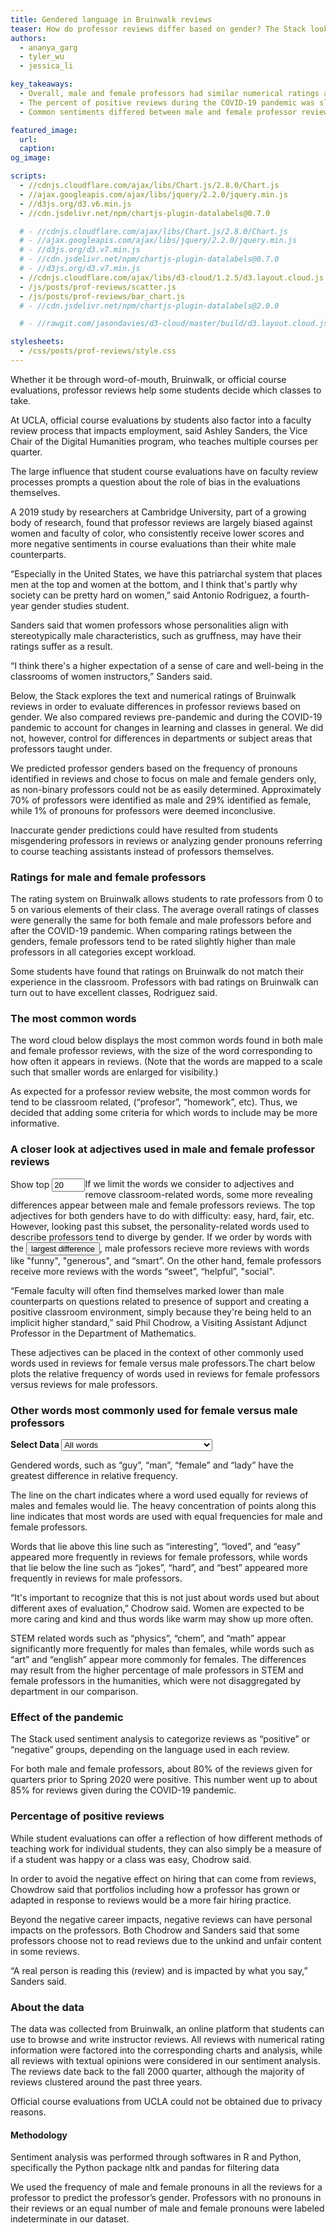 ```yaml
---
title: Gendered language in Bruinwalk reviews
teaser: How do professor reviews differ based on gender? The Stack looks at the language used in professor reviews on Bruinwalk and examines how review sentiment changed during both online learning.
authors:
  - ananya_garg
  - tyler_wu
  - jessica_li

key_takeaways:
  - Overall, male and female professors had similar numerical ratings and percentages of positive reviews.
  - The percent of positive reviews during the COVID-19 pandemic was slightly higher than those before the pandemic.
  - Common sentiments differed between male and female professor reviews. Reviews for male professors commonly included words related to their teaching, such as “hard”, “smart”, and “understand”, while common words in reviews for female professors were “easy,” “sweet”, and “interesting”.

featured_image:
  url:
  caption:
og_image:

scripts:
  - //cdnjs.cloudflare.com/ajax/libs/Chart.js/2.8.0/Chart.js
  - //ajax.googleapis.com/ajax/libs/jquery/2.2.0/jquery.min.js
  - //d3js.org/d3.v6.min.js
  - //cdn.jsdelivr.net/npm/chartjs-plugin-datalabels@0.7.0

  # - //cdnjs.cloudflare.com/ajax/libs/Chart.js/2.8.0/Chart.js
  # - //ajax.googleapis.com/ajax/libs/jquery/2.2.0/jquery.min.js
  # - //d3js.org/d3.v7.min.js
  # - //cdn.jsdelivr.net/npm/chartjs-plugin-datalabels@0.7.0
  # - //d3js.org/d3.v7.min.js
  - //cdnjs.cloudflare.com/ajax/libs/d3-cloud/1.2.5/d3.layout.cloud.js
  - /js/posts/prof-reviews/scatter.js
  - /js/posts/prof-reviews/bar_chart.js
  # - //cdn.jsdelivr.net/npm/chartjs-plugin-datalabels@2.0.0    

  # - //rawgit.com/jasondavies/d3-cloud/master/build/d3.layout.cloud.js

stylesheets:
  - /css/posts/prof-reviews/style.css
---
```

<script src="https://cdn.jsdelivr.net/npm/chart.js@3.0.0/dist/chart.min.js"></script>

<script src="https://cdnjs.cloudflare.com/ajax/libs/chartjs-plugin-datalabels/2.0.0/chartjs-plugin-datalabels.min.js" integrity="sha512-R/QOHLpV1Ggq22vfDAWYOaMd5RopHrJNMxi8/lJu8Oihwi4Ho4BRFeiMiCefn9rasajKjnx9/fTQ/xkWnkDACg==" crossorigin="anonymous" referrerpolicy="no-referrer"></script>

<script type="module" src="/js/posts/prof-reviews/dropdownMenu.js"></script>
<script type="module" src="/js/posts/prof-reviews/word_cloud.js"></script>
<script type="module" src="/js/posts/prof-reviews/word_freq.js"></script>
<script type="module" src="/js/posts/prof-reviews/rating_vis2.js"></script>
<script type="module" src="/js/posts/prof-reviews/scatter.js"></script>
<!-- <script type="module" src="/js/posts/prof-reviews/bar_chart.js"></script> -->
<script type="module" src="/js/posts/prof-reviews/percent_pos.js"></script>

Whether it be through word-of-mouth, Bruinwalk, or official course evaluations, professor reviews help some students decide which classes to take.

At UCLA, official course evaluations by students also factor into a faculty review process that impacts employment, said Ashley Sanders, the Vice Chair of the Digital Humanities program, who teaches multiple courses per quarter.

The large influence that student course evaluations have on faculty review processes prompts a question about the role of bias in the evaluations themselves.

A 2019 study by researchers at Cambridge University, part of a growing body of research, found that professor reviews are largely biased against women and faculty of color, who consistently receive lower scores and more negative sentiments in course evaluations than their white male counterparts.

“Especially in the United States, we have this patriarchal system that places men at the top and women at the bottom, and I think that's partly why society can be pretty hard on women,” said Antonio Rodriguez, a fourth-year gender studies student.

Sanders said that women professors whose personalities align with stereotypically male characteristics, such as gruffness, may have their ratings suffer as a result.

“I think there's a higher expectation of a sense of care and well-being in the classrooms of women instructors,” Sanders said.

Below, the Stack explores the text and numerical ratings of Bruinwalk reviews in order to evaluate differences in professor reviews based on gender. We also compared reviews pre-pandemic and during the COVID-19 pandemic to account for changes in learning and classes in general. We did not, however, control for differences in departments or subject areas that professors taught under.

We predicted professor genders based on the frequency of pronouns identified in reviews and chose to focus on male and female genders only, as non-binary professors could not be as easily determined. Approximately 70% of professors were identified as male and 29% identified as female, while 1% of pronouns for professors were deemed inconclusive.

Inaccurate gender predictions could have resulted from students misgendering professors in reviews or analyzing gender pronouns referring to course teaching assistants instead of professors themselves.

### Ratings for male and female professors

<!-- bar chart -->
The rating system on Bruinwalk allows students to rate professors from 0 to 5 on various elements of their class. The average overall ratings of classes were generally the same for both female and male professors before and after the COVID-19 pandemic. When comparing ratings between the genders, female professors tend to be rated slightly higher than male professors in all categories except workload.

<div id="stats-menu3"></div>
<div id="rating-svg-div"></div>

Some students have found that ratings on Bruinwalk do not match their experience in the classroom. Professors with bad ratings on Bruinwalk can turn out to have excellent classes, Rodriguez said.

### The most common words

The word cloud below displays the most common words found in both male and female professor reviews, with the size of the word corresponding to how often it appears in reviews. (Note that the words are mapped to a scale such that smaller words are enlarged for visibility.)

<!-- word cloud -->
<div class="word-cloud-div">
  <!-- <div id="stats-menu2a" style="display: inline; float: left;">
    <label for="num-words-input2" 
      style="display: inline-block; text-align: right;">
      Show top
    </label>
    <input type="number" min="10" max="100" step="10" value="30" style="width:5em;" id="num-words-input2">
  </div>
  <div id="stats-menu2" style="display: inline; float: left;"></div><br> -->
  <div id="WC-div" class="WC-div"></div>
</div>

As expected for a professor review website, the most common words for tend to be classroom related, (“profesor”, “homework”, etc). Thus, we decided that adding some criteria for which words to include may be more informative.

### A closer look at adjectives used in male and female professor reviews

<!-- lollipop chart -->
<div id="lollipop-div">
  <div id="stats-menu1a" style="display: inline; float: left;">
    <label for="num-words-input1" 
      style="display: inline-block; text-align: right;">
      Show top
    </label>
    <input type="number" min="10" max="40" step="5" value="20" style="width:4em;" id="num-words-input1">
  </div>
  <div id="stats-menu1" style="display: inline; float: left;"></div>
  <div id="lollipop-svg-div"></div>
</div>

If we limit the words we consider to adjectives and remove classroom-related words, some more revealing differences appear between male and female professors reviews. The top adjectives for both genders have to do with difficulty: easy, hard, fair, etc. However, looking past this subset, the personality-related words used to describe professors tend to diverge by gender. If we order by words with the <input type="button" class="btn-link" id="interactive-text-1" value="largest difference">, male professors recieve more reviews with words like "funny", "generous", and “smart”. On the other hand, female professors receive more reviews with the words “sweet”, “helpful”, "social".

“Female faculty will often find themselves marked lower than male counterparts on questions related to presence of support and creating a positive classroom environment, simply because they're being held to an implicit higher standard,” said Phil Chodrow, a Visiting Assistant Adjunct Professor in the Department of Mathematics.

These adjectives can be placed in the context of other commonly used words used in reviews for female versus male professors.The chart below plots the relative frequency of words used in reviews for female professors versus reviews for male professors.

### Other words most commonly used for female versus male professors

<!-- <form>  
<label> Select Data </label>  
<select>  
<option id = "full" value = "full"> All words   
</option>  
<option id = "subset" value = "subset"> Words with less than 0.4% frequency
</option>  
</select>  
</form>  
 -->
<form>  
<b> Select Data </b>  
<select id = "myList">  
<option id = "full" value = "full"> All words </option>  
<option id = "subset" value = "subset"> Words with less than 0.4% frequency </option>  
</select>  
</form>  

<div class="chart-container">
  <canvas id='scatter'></canvas>
</div>

Gendered words, such as “guy”, “man”, “female” and “lady” have the greatest difference in relative frequency.

The line on the chart indicates where a word used equally for reviews of males and females would lie. The heavy concentration of points along this line indicates that most words are used with equal frequencies for male and female professors.

Words that lie above this line such as “interesting”, “loved”, and “easy” appeared more frequently in reviews for female professors, while words that lie below the line such as “jokes”, “hard”, and “best” appeared more frequently in reviews for male professors.

“It's important to recognize that this is not just about words used but about different axes of evaluation,” Chodrow said. Women are expected to be more caring and kind and thus words like warm may show up more often.

STEM related words such as “physics”, “chem”, and “math” appear significantly more frequently for males than females, while words such as “art” and “english” appear more commonly for females. The differences may result from the higher percentage of male professors in STEM and female professors in the humanities, which were not disaggregated by department in our comparison.

### Effect of the pandemic

The Stack used sentiment analysis to categorize reviews as “positive” or “negative” groups, depending on the language used in each review.

For both male and female professors, about 80% of the reviews given for quarters prior to Spring 2020 were positive. This number went up to about 85% for reviews given during the COVID-19 pandemic.

### Percentage of positive reviews

<div class="chart-container">
  <canvas id='myChart'></canvas>
</div>

While student evaluations can offer a reflection of how different methods of teaching work for individual students, they can also simply be a measure of if a student was happy or a class was easy, Chodrow said.

In order to avoid the negative effect on hiring that can come from reviews, Chowdrow said that portfolios including how a professor has grown or adapted in response to reviews would be a more fair hiring practice.

Beyond the negative career impacts, negative reviews can have personal impacts on the professors. Both Chodrow and Sanders said that some professors choose not to read reviews due to the unkind and unfair content in some reviews.

“A real person is reading this (review) and is impacted by what you say,” Sanders said.

### About the data

The data was collected from Bruinwalk, an online platform that students can use to browse and write instructor reviews. All reviews with numerical rating information were factored into the corresponding charts and analysis, while all reviews with textual opinions were considered in our sentiment analysis. The reviews date back to the fall 2000 quarter, although the majority of reviews clustered around the past three years.

Official course evaluations from UCLA could not be obtained due to privacy reasons.

#### Methodology

Sentiment analysis was performed through softwares in R and Python, specifically the Python package nltk and pandas for filtering data

We used the frequency of male and female pronouns in all the reviews for a professor to predict the professor’s gender. Professors with no pronouns in their reviews or an equal number of male and female pronouns were labeled indeterminate in our dataset.
